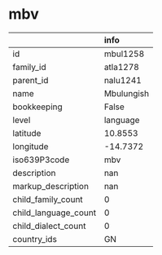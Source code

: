 # mbv
|                      | info       |
|:---------------------|:-----------|
| id                   | mbul1258   |
| family_id            | atla1278   |
| parent_id            | nalu1241   |
| name                 | Mbulungish |
| bookkeeping          | False      |
| level                | language   |
| latitude             | 10.8553    |
| longitude            | -14.7372   |
| iso639P3code         | mbv        |
| description          | nan        |
| markup_description   | nan        |
| child_family_count   | 0          |
| child_language_count | 0          |
| child_dialect_count  | 0          |
| country_ids          | GN         |